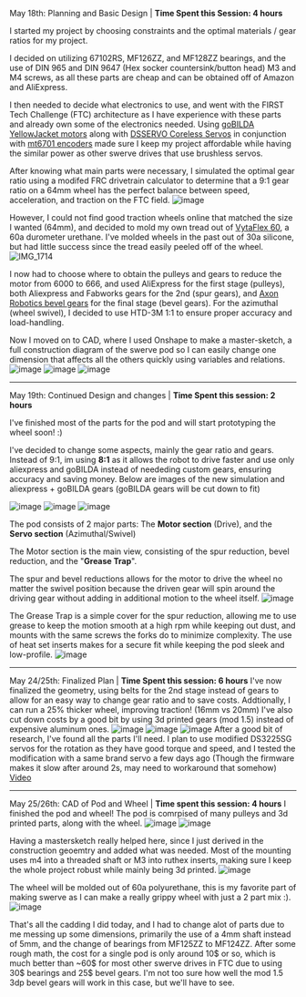 May 18th: Planning and Basic Design | **Time Spent this Session: 4 hours**

I started my project by choosing constraints and the optimal materials / gear ratios for my project.

I decided on utilizing 67102RS, MF126ZZ, and MF128ZZ bearings, and the use of DIN 965 and DIN 9647 (Hex socker countersink/button head) M3 and M4 screws, as all these parts are cheap and can be obtained off of Amazon and AliExpress.

I then needed to decide what electronics to use, and went with the FIRST Tech Challenge (FTC) architecture as I have experience with these parts and already own some of the electronics needed. Using [goBILDA YellowJacket motors](https://www.gobilda.com/modern-robotics-12vdc-motor/) along with [DSSERVO Coreless Servos](https://tinyurl.com/aliexpresdsservo) in conjunction with [mt6701 encoders](https://tinyurl.com/mt6701aliexpress) made sure I keep my project affordable while having the similar power as other swerve drives that use brushless servos.

After knowing what main parts were necessary, I simulated the optimal gear ratio using a modifed FRC drivetrain calculator to determine that a 9:1 gear ratio on a 64mm wheel has the perfect balance between speed, acceleration, and traction on the FTC field.
![image](https://github.com/user-attachments/assets/fef51ce7-05be-407b-9c91-cc009dd0da71)

However, I could not find good traction wheels online that matched the size I wanted (64mm), and decided to mold my own tread out of [VytaFlex 60](https://www.smooth-on.com/products/vytaflex-60/), a 60a durometer urethane. I've molded wheels in the past out of 30a silicone, but had little success since the tread easily peeled off of the wheel.
![IMG_1714](https://github.com/user-attachments/assets/3f99dbbb-0c45-48a0-9b2d-6a07b2cb0b24)

I now had to choose where to obtain the pulleys and gears to reduce the motor from 6000 to 666, and used AliExpress for the first stage (pulleys), both Aliexpress and Fabworks gears for the 2nd (spur gears), and [Axon Robotics bevel gears](https://axon-robotics.com/products/bevels) for the final stage (bevel gears). For the azimuthal (wheel swivel), I decided to use HTD-3M 1:1 to ensure proper accuracy and load-handling.

Now I moved on to CAD, where I used Onshape to make a master-sketch, a full construction diagram of the swerve pod so I can easily change one dimension that affects all the others quickly using variables and relations.
![image](https://github.com/user-attachments/assets/9dff0b21-d7e2-4af9-a94f-c2ddb10212c8)
![image](https://github.com/user-attachments/assets/0556fab5-e69b-4893-9509-846fcb65aa8c)
![image](https://github.com/user-attachments/assets/92ce9aae-08d4-4492-9612-48c15bddb90b)


--------------------------------
May 19th: Continued Design and changes | **Time Spent this session: 2 hours**

I've finished most of the parts for the pod and will start prototyping the wheel soon! :)

I've decided to change some aspects, mainly the gear ratio and gears. Instead of 9:1, im using **8:1** as it allows the robot to drive faster and use only aliexpress and goBILDA instead of neededing custom gears, ensuring accuracy and saving money. Below are images of the new simulation and aliexpress + goBILDA gears (goBILDA gears will be cut down to fit)

![image](https://github.com/user-attachments/assets/fff9da39-adc7-45e3-be87-5349de8db86a)
![image](https://github.com/user-attachments/assets/ca195e9b-de7a-47ff-81e3-fa0fd8d2e0dd)
![image](https://github.com/user-attachments/assets/8c3e21ec-5579-4371-b5fd-404d97c9044d)

The pod consists of 2 major parts: The **Motor section** (Drive), and the **Servo section** (Azimuthal/Swivel)

The Motor section is the main view, consisting of the spur reduction, bevel reduction, and the "**Grease Trap**".

The spur and bevel reductions allows for the motor to drive the wheel no matter the swivel position because the driven gear will spin around the driving gear without adding in additional motion to the wheel itself.
![image](https://github.com/user-attachments/assets/45e13076-033a-428f-9599-7d5e5a4d1df8)

The Grease Trap is a simple cover for the spur reduction, allowing me to use grease to keep the motion smooth at a high rpm while keeping out dust, and mounts with the same screws the forks do to minimize complexity. The use of heat set inserts makes for a secure fit while keeping the pod sleek and low-profile.
![image](https://github.com/user-attachments/assets/f2c33ac0-868c-4c5d-8793-eb16b04d7c66)

--------------------------------------------------
May 24/25th: Finalized Plan | **Time Spent this session: 6 hours**
I've now finalized the geometry, using belts for the 2nd stage instead of gears to allow for an easy way to change gear ratio and to save costs. Addtionally, I can run a 25% thicker wheel, improving traction! (16mm vs 20mm)
I've also cut down costs by a good bit by using 3d printed gears (mod 1.5) instead of expensive aluminum ones.
![image](https://github.com/user-attachments/assets/f64d5e95-5569-4184-85aa-3ff498dcfed1)
![image](https://github.com/user-attachments/assets/6ad358b7-a117-4b23-8ad4-e7274b13df6b)
![image](https://github.com/user-attachments/assets/a050e4cb-f8a4-4dde-af1e-81c2c1276f4c)
After a good bit of research, I've found all the parts I'll need. I plan to use modified DS3225SG servos for the rotation as they have good torque and speed, and I tested the modification with a same brand servo a few days ago (Though the firmware makes it slow after around 2s, may need to workaround that somehow)
[Video](https://github.com/user-attachments/assets/cfb90ed9-acf9-4898-8cb2-bad8da67eb40)

----------------------------------------------------
May 25/26th: CAD of Pod and Wheel | **Time spent this session: 4 hours**
I finished the pod and wheel!
The pod is comrpised of many pulleys and 3d printed parts, along with the wheel.
![image](https://github.com/user-attachments/assets/15f35c81-26a6-4d60-84dd-92cfedf942a5)
![image](https://github.com/user-attachments/assets/e410fe10-0e0a-401c-a179-5ef4dc4d6ce3)

Having a mastersketch really helped here, since I just derived in the construction geoemtry and added what was needed. Most of the mounting uses m4 into a threaded shaft or M3 into ruthex inserts, making sure I keep the whole project robust while mainly being 3d printed.
![image](https://github.com/user-attachments/assets/71e3b4b4-121d-4368-a0a0-5bc7049c0cfd)

The wheel will be molded out of 60a polyurethane, this is my favorite part of making swerve as I can make a really grippy wheel with just a 2 part mix :).
![image](https://github.com/user-attachments/assets/ef01eb55-ebcf-4246-84f5-5d25c6e608dc)

That's all the cadding I did today, and I had to change alot of parts due to me messing up some dimensions, primarily the use of a 4mm shaft instead of 5mm, and the change of bearings from MF125ZZ to MF124ZZ.
After some rough math, the cost for a single pod is only around 10$ or so, which is much better than ~60$ for most other swerve drives in FTC due to using 30$ bearings and 25$ bevel gears. I'm not too sure how well the mod 1.5 3dp bevel gears will work in this case, but we'll have to see.




